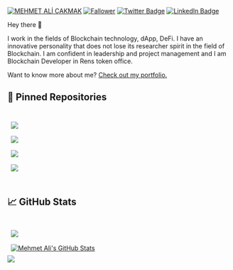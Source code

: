 [![MEHMET ALİ ÇAKMAK](https://user-images.githubusercontent.com/79807829/159086790-9d28756c-2f4e-4e85-baec-e5f3e98361c4.png
)](softremedy.org)
[![Fallower](https://img.shields.io/github/followers/mehmet5643?color=Red&logoColor=Grey&style=social)](https:softremedy.org)
[![Twitter Badge](https://img.shields.io/badge/Twitter-Profile-informational?style=flat&logo=twitter&logoColor=white&color=1CA2F1)](https://twitter.com/MehmetSoftw)
[![LinkedIn Badge](https://img.shields.io/badge/LinkedIn-Profile-informational?style=flat&logo=linkedin&logoColor=white&color=0D76A8)](https://www.linkedin.com/in/mehmet-ali-çakmak--software/)



Hey there 👋

I work in the fields of Blockchain technology, dApp, DeFi. I have an innovative personality that does not lose its researcher spirit in the field of Blockchain. I am confident in leadership and project management and I am Blockchain Developer in Rens token office.

Want to know more about me? [Check out my portfolio.](http://mehmetalicakmak.renderforestsites.com)

## 📌 Pinned Repositories

<br>

<a href="https://github.com/mehmet5643/OrderAutomation">
  <img align="center" style="margin:0.5rem" src="https://github-readme-stats.vercel.app/api/pin/?username=mehmet5643&repo=OrderAutomation&theme=dark&hide_border=true" />
</a>

<br>

<a href="https://github.com/mehmet5643/Python_problemler.py">
   <img align="center" style="margin:0.5rem" src="https://github-readme-stats.vercel.app/api/pin/?username=mehmet5643&repo=Python_problemler.py&theme=dark&hide_border=true" />

</a>

<br>
<a href="https://github.com/mehmet5643/https://github.com/mehmet5643/test-dapp">
   <img align="center" style="margin:0.5rem" src="https://github-readme-stats.vercel.app/api/pin/?username=mehmet5643&repo=test-dapp&theme=dark&hide_border=true" />

</a>

<br>

<a href="https://github.com/mehmet5643/Blockchain">
   <img align="center" style="margin:0.5rem" src="https://github-readme-stats.vercel.app/api/pin/?username=mehmet5643&repo=Blockchain&theme=dark&hide_border=true" />
</a>



<br>
<br>

## &#x1f4c8; GitHub Stats

<br>

<a href="https://github.com/mehmet5643">
  <img align="center" style="margin:0.5rem" src="https://github-readme-stats.vercel.app/api/top-langs/?username=mehmet5643&hide=html,css&theme=dark&hide_border=true" />
</a>
<br>
<a href="https://github.com/mehmet5643">
  <img align="center" style="margin:0.5rem" src="https://github-readme-stats.vercel.app/api?username=mehmet5643&show_icons=true&line_height=27&count_private=true&theme=dark&hide_border=true" alt="Mehmet Ali's GitHub Stats" />
</a>


<br>
  <img src = "https://github-readme-streak-stats.herokuapp.com?user=mehmet5643&theme=dark&hide_border=true">
 
<!-- BLOG-POST-LIST:END -->

